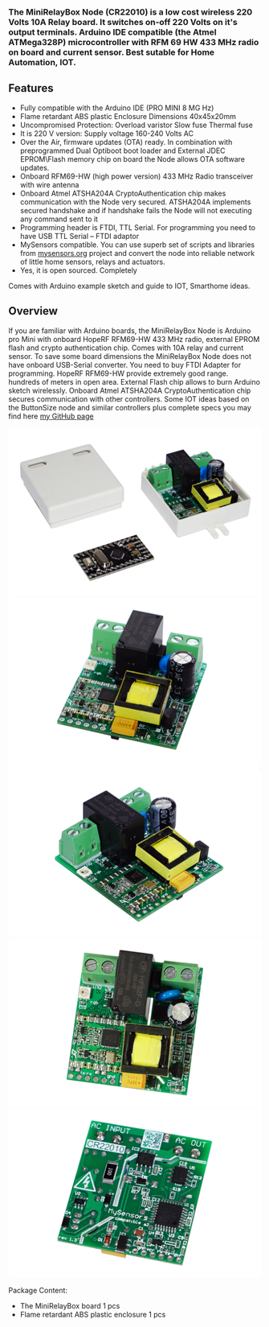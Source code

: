 

### The MiniRelayBox Node (CR22010) is a low cost wireless 220 Volts 10A Relay board. It switches on-off 220 Volts on it's output terminals. Arduino IDE compatible (the Atmel ATMega328P) microcontroller with RFM 69 HW 433 MHz radio on board and current sensor. Best sutable for Home Automation, IOT.


## Features
- Fully compatible with the Arduino IDE (PRO MINI 8 MG Hz)
- Flame retardant ABS plastic Enclosure Dimensions 40x45x20mm
- Uncompromised Protection:
   Overload varistor
   Slow fuse
   Thermal fuse
- It is 220 V version: Supply voltage 160-240 Volts AC
- Over the Air, firmware updates (OTA) ready. In combination with preprogrammed Dual Optiboot boot loader and External JDEC  EPROM\Flash memory chip on board the Node allows OTA software updates.
- Onboard RFM69-HW (high power version) 433 MHz Radio transceiver  with wire antenna
- Onboard Atmel ATSHA204A CryptoAuthentication chip makes communication with the Node very secured. ATSHA204A implements secured handshake and if handshake fails the Node will not executing any command sent to it
- Programming header is FTDI, TTL Serial. For programming you need to have  USB TTL Serial – FTDI adaptor
- MySensors compatible. You can use superb set of scripts and libraries from [mysensors.org](http://www.mysensors.org) project  and convert the node into reliable network of little home sensors, relays and actuators.
- Yes, it is open sourced. Completely

Comes with Arduino example sketch and guide to IOT, Smarthome ideas.

## Overview
If you are familiar with Arduino boards, the MiniRelayBox Node is Arduino pro Mini with onboard HopeRF RFM69-HW 433 MHz radio, external EPROM flash and crypto authentication chip. Comes with 10A relay and current sensor. To save some board dimensions the MiniRelayBox Node does not have onboard USB-Serial converter. You need to buy FTDI Adapter for programming. HopeRF RFM69-HW provide extremely good range.  hundreds of meters in open area. External Flash chip allows to burn Arduino sketch wirelessly. Onboard Atmel ATSHA204A CryptoAuthentication chip secures communication with other controllers. Some IOT ideas based on the ButtonSize node and similar controllers plus complete specs you may find here [my GitHub page](https://github.com/EasySensors/MiniRelayBox)

![Mini Relay Box](https://github.com/EasySensors/MiniRelayBox/blob/master/pics/r5.jpg?raw=true)
![Mini Relay Box](https://github.com/EasySensors/MiniRelayBox/blob/master/pics/r1.jpg?raw=true)
![Mini Relay Box](https://github.com/EasySensors/MiniRelayBox/blob/master/pics/r2.jpg?raw=true)
![Mini Relay Box](https://github.com/EasySensors/MiniRelayBox/blob/master/pics/r3.jpg?raw=true)
![Mini Relay Box](https://github.com/EasySensors/MiniRelayBox/blob/master/pics/r4.jpg?raw=true)

Package Content:
-	The MiniRelayBox board 1 pcs
-	Flame retardant ABS plastic enclosure 1 pcs
